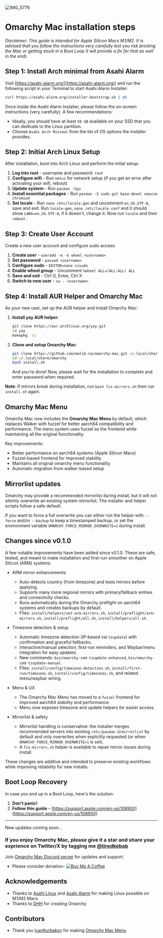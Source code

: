 
![IMG_5776](https://github.com/user-attachments/assets/86b2651c-4b49-4ec5-ae78-023b01e46a15)

# Omarchy Mac installation steps

_Disclaimer: This guide is intended for Apple Silicon Macs M1/M2. It is advised that you follow the instructions very carefully lest you risk bricking the Mac or getting stuck in a Boot Loop (I will provide a fix for that as well in the end)._

## Step 1: Install Arch minimal from Asahi Alarm

Visit [https://asahi-alarm.org/](https://asahi-alarm.org/) and run the following script in your Terminal to start Asahi Alarm Installer:

```bash
curl https://asahi-alarm.org/installer-bootstrap.sh | sh
```

Once inside the Asahi Alarm Installer, please follow the on-screen instructions (very carefully). A few recommendations:

- Ideally, you should have at least `50 GB` available on your SSD that you can dedicate to the Linux partition.
- Choose `Asahi Arch Minimal` from the list of OS options the installer provides.

## Step 2: Initial Arch Linux Setup

After installation, boot into Arch Linux and perform the initial setup:

1. **Log into root** - username and password: `root`
2. **Configure wifi** - Run `nmtui` for network setup (if you get an error after activating your wifi, reboot)
3. **Update system** - Run `pacman -Syu`
4. **Install essential packages** - Run `pacman -S sudo git base-devel neovim chromium`
5. **Set locale** - Run `nano /etc/locale.gen` and uncomment `en_US.UTF-8`, save and exit.
Run `locale-gen`, `nano /etc/locale.conf` and it should show `LANG=en_US.UTF-8`, if it doesn't, change it. 
Now run `locale` and then `reboot` .

## Step 3: Create User Account

Create a new user account and configure sudo access:

1. **Create user** - `useradd -m -G wheel <username>`
2. **Set password** - `passwd <username>`
3. **Configure sudo** - `EDITOR=nano visudo`
4. **Enable wheel group** - Uncomment `%wheel ALL=(ALL:ALL) ALL`
5. **Save and exit** - Ctrl O, Enter, Ctrl X
6. **Switch to new user** - `su - <username>`

## Step 4: Install AUR Helper and Omarchy Mac

As your new user, set up the AUR helper and install Omarchy Mac:

1. **Install yay AUR helper**:
   ```bash
   git clone https://aur.archlinux.org/yay.git
   cd yay
   makepkg -si
   ```

2. **Clone and setup Omarchy Mac**:
   ```bash
   git clone https://github.com/malik-na/omarchy-mac.git ~/.local/share/omarchy
   cd ~/.local/share/omarchy
   bash install.sh
   ```

   And you're done! Now, please wait for the installation to complete and enter password when required.

**Note**: If mirrors break during installation, run `bash fix-mirrors.sh` then run `install.sh` again.


## Omarchy Mac Menu

Omarchy Mac now includes the **Omarchy Mac Menu** by default, which replaces Walker with fuzzel for better aarch64 compatibility and performance. The menu system uses fuzzel as the frontend while maintaining all the original functionality.

Key improvements:
- Better performance on aarch64 systems (Apple Silicon Macs)
- Fuzzel-based frontend for improved stability
- Maintains all original omarchy menu functionality
- Automatic migration from walker-based setup


## Mirrorlist updates

Omarchy may provide a recommended mirrorlist during install, but it will not silently overwrite an existing system mirrorlist. The installer and helper scripts follow a safe default:


If you want to force a full overwrite you can either run the helper with `--force` and/or `--backup` to keep a timestamped backup, or set the environment variable `OMARCHY_FORCE_MIRROR_OVERWRITE=1` during install.

## Changes since v0.1.0

A few notable improvements have been added since v0.1.0. These are safe, tested, and meant to make installation and first-run smoother on Apple Silicon (ARM) systems:

- ARM mirror enhancements
   - Auto-detects country (from timezone) and tests mirrors before applying.
   - Supports many more regional mirrors with primary/fallback entries and connectivity checks.
   - Runs automatically during the Omarchy preflight on aarch64 systems and creates backups by default.
   - Files: `install/helpers/set-arm-mirrors.sh`, `install/preflight/arm-mirrors.sh`, `install/preflight/all.sh`, `install/helpers/all.sh`.

- Timezone detection & setup
   - Automatic timezone detection (IP-based via `tzupdate`) with confirmation and graceful fallbacks.
   - Interactive/manual selection, first-run reminders, and Waybar/menu integration for easy updates.
   - New commands: `bin/omarchy-cmd-tzupdate-enhanced`, `bin/omarchy-cmd-tzupdate-manual`.
   - Files: `install/config/timezone-detection.sh`, `install/first-run/timezone.sh`, `install/config/timezones.sh`, and related menu/waybar wiring.

- Menu & UX
   - The Omarchy Mac Menu has moved to a `fuzzel` frontend for improved aarch64 stability and performance.
   - Menu now exposes timezone and update helpers for easier access.

- Mirrorlist & safety
   - Mirrorlist handling is conservative: the installer merges recommended servers into existing `/etc/pacman.d/mirrorlist` by default and only overwrites when explicitly requested (or when `OMARCHY_FORCE_MIRROR_OVERWRITE=1` is set).
   - A `fix-mirrors.sh` helper is available to repair mirror issues during install.

These changes are additive and intended to preserve existing workflows while improving reliability for new installs.

## Boot Loop Recovery

In case you end up in a Boot Loop, here's the solution:

1. **Don't panic!**
2. **Follow this guide** – [https://support.apple.com/en-us/108900](https://support.apple.com/en-us/108900)

---

New updates coming soon...

### If you enjoy __Omarchy Mac__, please give it a star and share your exprience on Twitter/X by tagging me [@tiredkebab](https://x.com/tiredkebab) 

Join [Omarchy Mac Discord server](https://discord.gg/KNQRk7dMzy) for updates and support.

- Please consider donation-  [![Buy Me A Coffee](https://img.shields.io/badge/Buy%20Me%20A%20Coffee-FFDD00?style=for-the-badge&logo=buymeacoffee&logoColor=black)](https://buymeacoffee.com/malik2015no)

## Acknowledgements
- Thanks to [Asahi Linux](https://asahilinux.org/) and [Asahi Alarm](https://asahi-alarm.org/) for making Linux possible on M1/M2 Macs
- Thanks to [DHH](https://github.com/dhh) for creating Omarchy

## Contributors

- Thank you [IvanKurbakov](https://github.com/tayowrld) for making [Omarchy Mac Menu](https://github.com/tayowrld/omarchy-mac-menu)
